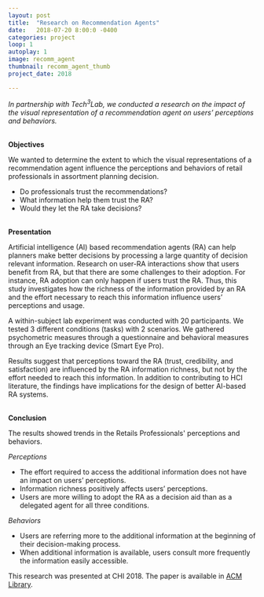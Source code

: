 ```yaml
---
layout: post
title:  "Research on Recommendation Agents"
date:   2018-07-20 8:00:0 -0400
categories: project
loop: 1
autoplay: 1
image: recomm_agent
thumbnail: recomm_agent_thumb
project_date: 2018

---
```



*In partnership with Tech<sup>3</sup>Lab, we conducted a research on the impact of the visual representation of a recommendation agent on users’ perceptions and behaviors.*
<br/><br/>

**Objectives**

We wanted to determine the extent to which the visual representations of a recommendation agent influence the perceptions and behaviors of retail professionals in assortment planning decision.

* Do professionals trust the recommendations?
* What information help them trust the RA?
* Would they let the RA take decisions?
<br/><br/>

**Presentation**

Artificial intelligence (AI) based recommendation agents (RA) can help planners make better decisions by processing a large quantity of decision relevant information. Research on user-RA interactions show that users benefit from RA, but that there are some challenges to their adoption. For instance, RA adoption can only happen if users trust the RA. Thus, this study investigates how the richness of the information provided by an RA and the effort necessary to reach this information influence users’ perceptions and usage.

A within-subject lab experiment was conducted with 20 participants. We tested 3 different conditions (tasks) with 2 scenarios. We gathered psychometric measures through a questionnaire and behavioral measures through an Eye tracking device (Smart Eye Pro).

Results suggest that perceptions toward the RA (trust, credibility, and satisfaction) are influenced by the RA information richness, but not by the effort needed to reach this information. In addition to contributing to HCI literature, the findings have implications for the design of better AI-based RA systems.<br/><br/>

**Conclusion**

The results showed trends in the Retails Professionals' perceptions and behaviors.

*Perceptions*

* The effort required to access the additional information does not have an impact on users’ perceptions.
* Information richness positively affects users’ perceptions.
* Users are more willing to adopt the RA as a decision aid than as a delegated agent for all three conditions.

*Behaviors*

* Users are referring more to the additional information at the beginning of their decision-making process.
* When additional information is available, users consult more frequently the information easily accessible.

This research was presented at CHI 2018. The paper is available in [ACM Library](https://dl.acm.org/citation.cfm?id=3188639#.W1YvudjZSWM.link).
